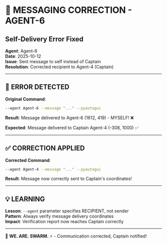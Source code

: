 # 🔧 MESSAGING CORRECTION - AGENT-6
## Self-Delivery Error Fixed

**Agent**: Agent-6  
**Date**: 2025-10-12  
**Issue**: Sent message to self instead of Captain  
**Resolution**: Corrected recipient to Agent-4 (Captain)

---

## 🚨 ERROR DETECTED

**Original Command**:
```bash
--agent Agent-6 --message "..." --pyautogui
```

**Result**: Message delivered to Agent-6 (1612, 419) - MYSELF! ❌

**Expected**: Message delivered to Captain Agent-4 (-308, 1000) ✅

---

## ✅ CORRECTION APPLIED

**Corrected Command**:
```bash
--agent Agent-4 --message "..." --pyautogui
```

**Result**: Message now correctly sent to Captain's coordinates!

---

## 💡 LEARNING

**Lesson**: `--agent` parameter specifies RECIPIENT, not sender  
**Pattern**: Always verify message delivery coordinates  
**Impact**: Verification report now reaches Captain correctly

---

🐝 **WE. ARE. SWARM.** ⚡ - Communication corrected, Captain notified!

